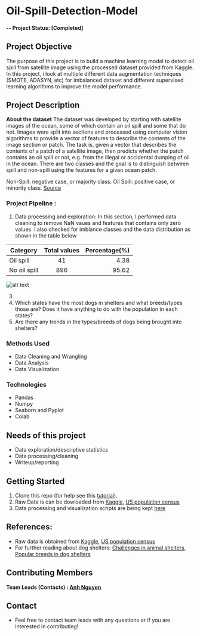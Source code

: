 # Oil-Spill-Detection-Model

#### -- Project Status: [Completed]

## Project Objective
The purpose of this project is to build a machine learning model to detect oil spill from satellite image using the processed dataset provided from Kaggle. In this project, i look at multiple different data augmentation techniques (SMOTE, ADASYN, etc) for imbalanced dataset and different supervised learning algorithms to improve the model performance. 

## Project Description
**About the dataset** The dataset was developed by starting with satellite images of the ocean, some of which contain an oil spill and some that do not. Images were split into sections and processed using computer vision algorithms to provide a vector of features to describe the contents of the image section or patch.
The task is, given a vector that describes the contents of a patch of a satellite image, then predicts whether the patch contains an oil spill or not, e.g. from the illegal or accidental dumping of oil in the ocean. There are two classes and the goal is to distinguish between spill and non-spill using the features for a given ocean patch. 

Non-Spill: negative case, or majority class.
Oil Spill: positive case, or minority class.
[Source](https://www.kaggle.com/datasets/sudhanshu2198/oil-spill-detection)

### Project Pipeline :
1. Data processing and exploration: In this section, I performed data cleaning to remove NaN vaues and features that contains only zero values. I also checked for imblance classes and the data distribution as shown in the table below

| Category       | Total values  | Percentage(%)  |
| -------------  |:-------------:| --------------:|
| Oil spill      | 41            | 4.38           |
| No oil spill   | 896           |  95.62         |

![alt text]([https://github.com/[username]/[reponame]/blob/[branch]/image.jpg?raw=true](https://github.com/avtnguyen/Oil-Spill-Detection-ML-Model/blob/main/Label_distribution.png))

3. 
4. Which states have the most dogs in shelters and what breeds/types those are? Does it have anything to do with the population in each states?
5. Are there any trends in the types/breeds of dogs being brought into shelters?

### Methods Used
* Data Cleaning and Wrangling
* Data Analysis
* Data Visualization

### Technologies
* Pandas
* Numpy
* Seaborn and Pyplot
* Colab

## Needs of this project
- Data exploration/descriptive statistics
- Data processing/cleaning
- Writeup/reporting

## Getting Started
1. Clone this repo (for help see this [tutorial](https://help.github.com/articles/cloning-a-repository/)).
2. Raw Data is can be dowloaded from [Kaggle](https://www.kaggle.com/datasets/whenamancodes/dog-adoption), [US population census](https://www.census.gov/newsroom/press-kits/2019/national-state-estimates.html)
3. Data processing and visualization scripts are being kept [here](https://github.com/avtnguyen/Dog_Adoption_DataAnalysis/blob/main/Dog_Adoption_Data_Analysis_Project.ipynb)

## References:
* Raw data is obtained from [Kaggle](https://www.kaggle.com/datasets/whenamancodes/dog-adoption), [US population census](https://www.census.gov/newsroom/press-kits/2019/national-state-estimates.html)
* For further reading about dog shelters: [Challenges in animal shelters](https://globalnews.ca/news/8997583/canadian-animal-shelters-challenges/),
[Popular breeds in dog shelters](https://rescuedoghome.com/why-are-there-so-many-pit-bulls-and-chihuahuas-in-shelters/#Chihuahuas_in_Shelters)

## Contributing Members

**Team Leads (Contacts) : [Anh Nguyen ](https://github.com/avtnguyen)**

## Contact
* Feel free to contact team leads with any questions or if you are interested in contributing!
